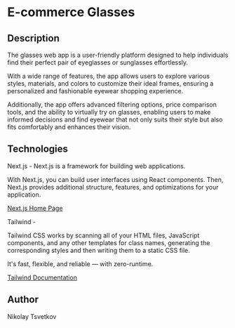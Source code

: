# E-commerce Glasses

## Description

  <p>The glasses web app is a user-friendly platform designed to help individuals find their perfect pair of eyeglasses or sunglasses effortlessly.</p>
  <p>With a wide range of features, the app allows users to explore various styles, materials, and colors to customize their ideal frames, ensuring a personalized and fashionable eyewear shopping experience.</p>
  <p>Additionally, the app offers advanced filtering options, price comparison tools, and the ability to virtually try on glasses, enabling users to make informed decisions and find eyewear that not only suits their style but also fits comfortably and enhances their vision.</p>

## Technologies

Next.js - Next.js is a framework for building web applications.

<p>With Next.js, you can build user interfaces using React components. Then, Next.js provides additional structure, features, and optimizations for your application.</p>
  <a href="https://nextjs.org/">Next.js Home Page</a>
  
Tailwind -  <p>Tailwind CSS works by scanning all of your HTML files, JavaScript components, and any other templates for class names, generating the corresponding styles and then writing them to a static CSS file.

It's fast, flexible, and reliable — with zero-runtime.</p>
<a href="https://tailwindcss.com/">Tailwind Documentation</a>

## Author

Nikolay Tsvetkov
